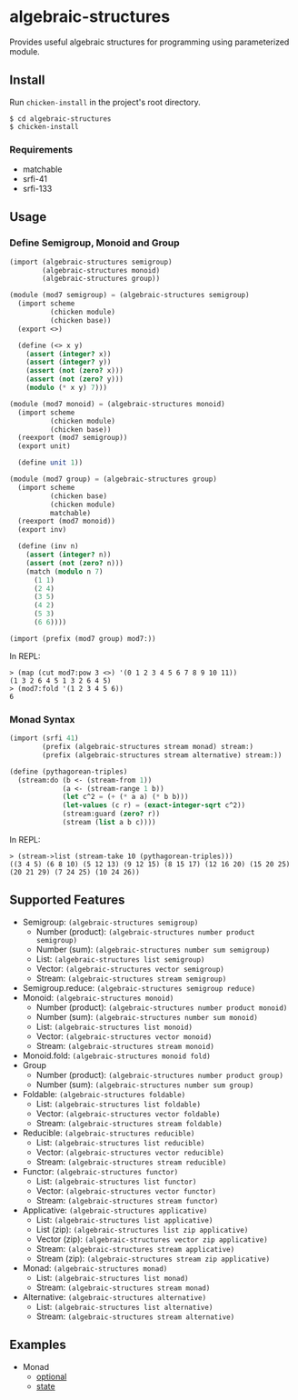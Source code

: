 # algebraic-structures

Provides useful algebraic structures for programming using parameterized module.

## Install

Run `chicken-install` in the project's root directory.

```
$ cd algebraic-structures
$ chicken-install
```

### Requirements

- matchable
- srfi-41
- srfi-133

## Usage

### Define Semigroup, Monoid and Group

```scheme
(import (algebraic-structures semigroup)
        (algebraic-structures monoid)
        (algebraic-structures group))

(module (mod7 semigroup) = (algebraic-structures semigroup)
  (import scheme
          (chicken module)
          (chicken base))
  (export <>)

  (define (<> x y)
    (assert (integer? x))
    (assert (integer? y))
    (assert (not (zero? x)))
    (assert (not (zero? y)))
    (modulo (* x y) 7)))

(module (mod7 monoid) = (algebraic-structures monoid)
  (import scheme
          (chicken module)
          (chicken base))
  (reexport (mod7 semigroup))
  (export unit)

  (define unit 1))

(module (mod7 group) = (algebraic-structures group)
  (import scheme
          (chicken base)
          (chicken module)
          matchable)
  (reexport (mod7 monoid))
  (export inv)

  (define (inv n)
    (assert (integer? n))
    (assert (not (zero? n)))
    (match (modulo n 7)
      (1 1)
      (2 4)
      (3 5)
      (4 2)
      (5 3)
      (6 6))))

(import (prefix (mod7 group) mod7:))
```

In REPL:

```
> (map (cut mod7:pow 3 <>) '(0 1 2 3 4 5 6 7 8 9 10 11))
(1 3 2 6 4 5 1 3 2 6 4 5)
> (mod7:fold '(1 2 3 4 5 6))
6
```

### Monad Syntax

```scheme
(import (srfi 41)
        (prefix (algebraic-structures stream monad) stream:)
        (prefix (algebraic-structures stream alternative) stream:))

(define (pythagorean-triples)
  (stream:do (b <- (stream-from 1))
             (a <- (stream-range 1 b))
             (let c^2 = (+ (* a a) (* b b)))
             (let-values (c r) = (exact-integer-sqrt c^2))
             (stream:guard (zero? r))
             (stream (list a b c))))
```

In REPL:

```
> (stream->list (stream-take 10 (pythagorean-triples)))
((3 4 5) (6 8 10) (5 12 13) (9 12 15) (8 15 17) (12 16 20) (15 20 25) (20 21 29) (7 24 25) (10 24 26))
```

## Supported Features

- Semigroup: `(algebraic-structures semigroup)`
  - Number (product): `(algebraic-structures number product semigroup)`
  - Number (sum): `(algebraic-structures number sum semigroup)`
  - List: `(algebraic-structures list semigroup)`
  - Vector: `(algebraic-structures vector semigroup)`
  - Stream: `(algebraic-structures stream semigroup)`
- Semigroup.reduce: `(algebraic-structures semigroup reduce)`
- Monoid: `(algebraic-structures monoid)`
  - Number (product): `(algebraic-structures number product monoid)`
  - Number (sum): `(algebraic-structures number sum monoid)`
  - List: `(algebraic-structures list monoid)`
  - Vector: `(algebraic-structures vector monoid)`
  - Stream: `(algebraic-structures stream monoid)`
- Monoid.fold: `(algebraic-structures monoid fold)`
- Group
  - Number (product): `(algebraic-structures number product group)`
  - Number (sum): `(algebraic-structures number sum group)`
- Foldable: `(algebraic-structures foldable)` 
  - List: `(algebraic-structures list foldable)`
  - Vector: `(algebraic-structures vector foldable)`
  - Stream: `(algebraic-structures stream foldable)`
- Reducible: `(algebraic-structures reducible)` 
  - List: `(algebraic-structures list reducible)`
  - Vector: `(algebraic-structures vector reducible)`
  - Stream: `(algebraic-structures stream reducible)`
- Functor: `(algebraic-structures functor)` 
  - List: `(algebraic-structures list functor)`
  - Vector: `(algebraic-structures vector functor)`
  - Stream: `(algebraic-structures stream functor)`
- Applicative: `(algebraic-structures applicative)` 
  - List: `(algebraic-structures list applicative)`
  - List (zip): `(algebraic-structures list zip applicative)`
  - Vector (zip): `(algebraic-structures vector zip applicative)`
  - Stream: `(algebraic-structures stream applicative)`
  - Stream (zip): `(algebraic-structures stream zip applicative)`
- Monad: `(algebraic-structures monad)` 
  - List: `(algebraic-structures list monad)`
  - Stream: `(algebraic-structures stream monad)`
- Alternative: `(algebraic-structures alternative)` 
  - List: `(algebraic-structures list alternative)`
  - Stream: `(algebraic-structures stream alternative)`

## Examples

- Monad
  - [optional](./examples/optional.scm)
  - [state](./examples/state.scm)

